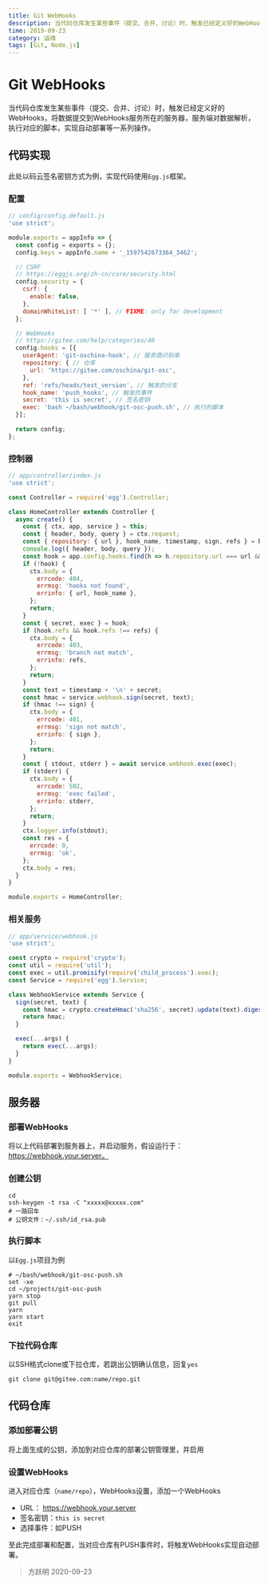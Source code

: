 ```yaml
---
title: Git WebHooks
description: 当代码仓库发生某些事件（提交、合并、讨论）时，触发已经定义好的WebHooks，将数据提交到WebHooks服务所在的服务器，服务端对数据解析，执行对应的脚本，实现自动部署等一系列操作。
time: 2019-09-23
category: 运维
tags: [Git, Node.js]
---
```


# Git WebHooks

当代码仓库发生某些事件（提交、合并、讨论）时，触发已经定义好的WebHooks，将数据提交到WebHooks服务所在的服务器，服务端对数据解析，执行对应的脚本，实现自动部署等一系列操作。

## 代码实现

此处以码云签名密钥方式为例，实现代码使用`Egg.js`框架。

### 配置

```js
// config/config.default.js
'use strict';

module.exports = appInfo => {
  const config = exports = {};
  config.keys = appInfo.name + '_1597542673364_3462';

  // CSRF
  // https://eggjs.org/zh-cn/core/security.html
  config.security = {
    csrf: {
      enable: false,
    },
    domainWhiteList: [ '*' ], // FIXME: only for development
  };

  // WebHooks
  // https://gitee.com/help/categories/40
  config.hooks = [{
    userAgent: 'git-oschina-hook', // 服务商识别串
    repository: { // 仓库
      url: 'https://gitee.com/oschina/git-osc',
    },
    ref: 'refs/heads/test_version', // 触发的分支
    hook_name: 'push_hooks', // 触发的事件
    secret: 'this is secret', // 签名密钥
    exec: 'bash ~/bash/webhook/git-osc-push.sh', // 执行的脚本
  }];

  return config;
};
```

### 控制器

```js
// app/controller/index.js
'use strict';

const Controller = require('egg').Controller;

class HomeController extends Controller {
  async create() {
    const { ctx, app, service } = this;
    const { header, body, query } = ctx.request;
    const { repository: { url }, hook_name, timestamp, sign, refs } = body;
    console.log({ header, body, query });
    const hook = app.config.hooks.find(h => h.repository.url === url && h.hook_name === hook_name);
    if (!hook) {
      ctx.body = {
        errcode: 404,
        errmsg: 'hooks not found',
        errinfo: { url, hook_name },
      };
      return;
    }
    const { secret, exec } = hook;
    if (hook.refs && hook.refs !== refs) {
      ctx.body = {
        errcode: 403,
        errmsg: 'branch not match',
        errinfo: refs,
      };
      return;
    }
    const text = timestamp + '\n' + secret;
    const hmac = service.webhook.sign(secret, text);
    if (hmac !== sign) {
      ctx.body = {
        errcode: 401,
        errmsg: 'sign not match',
        errinfo: { sign },
      };
      return;
    }
    const { stdout, stderr } = await service.webhook.exec(exec);
    if (stderr) {
      ctx.body = {
        errcode: 502,
        errmsg: 'exec failed',
        errinfo: stderr,
      };
      return;
    }
    ctx.logger.info(stdout);
    const res = {
      errcode: 0,
      errmsg: 'ok',
    };
    ctx.body = res;
  }
}

module.exports = HomeController;
```

### 相关服务

```js
// app/service/webhook.js
'use strict';

const crypto = require('crypto');
const util = require('util');
const exec = util.promisify(require('child_process').exec);
const Service = require('egg').Service;

class WebhookService extends Service {
  sign(secret, text) {
    const hmac = crypto.createHmac('sha256', secret).update(text).digest('base64');
    return hmac;
  }

  exec(...args) {
    return exec(...args);
  }
}

module.exports = WebhookService;
```

## 服务器

### 部署WebHooks

将以上代码部署到服务器上，并启动服务，假设运行于：https://webhook.your.server。

### 创建公钥

```shell
cd
ssh-keygen -t rsa -C "xxxxx@xxxxx.com"
# 一路回车
# 公钥文件：~/.ssh/id_rsa.pub
```

### 执行脚本

以`Egg.js`项目为例

```shell
# ~/bash/webhook/git-osc-push.sh
set -xe
cd ~/projects/git-osc-push
yarn stop
git pull
yarn
yarn start
exit
```

### 下拉代码仓库

以SSH格式clone或下拉仓库，若跳出公钥确认信息，回复`yes`

```shell
git clone git@gitee.com:name/repo.git
```

## 代码仓库

### 添加部署公钥

将上面生成的公钥，添加到对应仓库的部署公钥管理里，并启用

### 设置WebHooks

进入对应仓库（`name/repo`），WebHooks设置，添加一个WebHooks

- URL： https://webhook.your.server
- 签名密钥：`this is secret`
- 选择事件：如PUSH

至此完成部署和配置，当对应仓库有PUSH事件时，将触发WebHooks实现自动部署。

> 方跃明
> 2020-09-23
